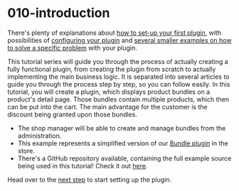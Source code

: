 # 010-introduction

There's plenty of explanations about [how to set-up your first plugin](../../20-developer-guide/10-plugin-base.md), with possibilities of [configuring your plugin](../../60-references-internals/40-plugins/070-plugin-config.md) and [several smaller examples on how to solve a specific problem](https://docs.shopware.com/en/shopware-platform-dev-en/how-to) with your plugin.

This tutorial series will guide you through the process of actually creating a fully functional plugin, from creating the plugin from scratch to actually implementing the main business logic. It is separated into several articles to guide you through the process step by step, so you can follow easily. In this tutorial, you will create a plugin, which displays product bundles on a product's detail page. Those bundles contain multiple products, which then can be put into the cart. The main advantage for the customer is the discount being granted upon those bundles.

* The shop manager will be able to create and manage bundles from the administration.
* This example represents a simplified version of our [Bundle plugin](https://store.shopware.com/swagbundle/bundle.html) in the store.
* There's a GitHub repository available, containing the full example source being used in this tutorial! Check it out [here](https://github.com/shopware/swag-docs-bundle-example).

Head over to the [next step](020-setup.md) to start setting up the plugin.

